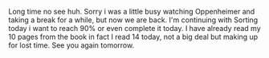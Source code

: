 Long time no see huh. Sorry i was a little busy watching Oppenheimer and taking a break for a while, but now we are back. I'm continuing with  Sorting today i want to reach 90% or even complete it today. I have already read my 10 pages from the book in fact I read 14 today, not a big deal but making up for lost time.
See you again tomorrow. 